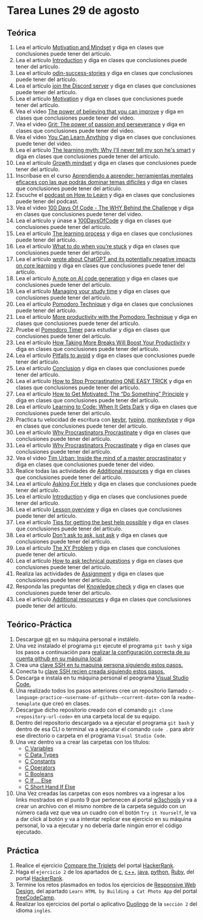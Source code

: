 # Tarea Lunes 29 de agosto

## Teórica

1. Lea el artículo [Motivation and Mindset](https://www.theodinproject.com/lessons/foundations-motivation-and-mindset) y diga en clases que conclusiones puede tener del artículo.
2. Lea el artículo [Introduction](https://www.theodinproject.com/lessons/foundations-motivation-and-mindset#introduction) y diga en clases que conclusiones puede tener del artículo.
3. Lea el artículo [odin-success-stories](https://discord.com/channels/505093832157691914/1089990025162260570) y diga en clases que conclusiones puede tener del artículo.
4. Lea el artículo [join the Discord server](https://discord.com/invite/fbFCkYabZB) y diga en clases que conclusiones puede tener del artículo.
5. Lea el artículo [Motivation](https://www.theodinproject.com/lessons/foundations-motivation-and-mindset#motivation) y diga en clases que conclusiones puede tener del artículo.
6. Vea el video [The power of believing that you can improve](https://www.ted.com/talks/carol_dweck_the_power_of_believing_that_you_can_improve) y diga en clases que conclusiones puede tener del video.
7. Vea el video [Grit: The power of passion and perseverance](https://www.ted.com/talks/angela_lee_duckworth_grit_the_power_of_passion_and_perseverance) y diga en clases que conclusiones puede tener del video.
8. Vea el video [You Can Learn Anything](https://www.youtube.com/watch?v=JC82Il2cjqA&ab_channel=KhanAcademy) y diga en clases que conclusiones puede tener del video.
9. Lea el artículo [The learning myth: Why I'll never tell my son he's smart](https://www.khanacademy.org/college-careers-more/talks-and-interviews/talks-and-interviews-unit/conversations-with-sal/a/the-learning-myth-why-ill-never-tell-my-son-hes-smart) y diga en clases que conclusiones puede tener del artículo.
10. Lea el artículo [Growth mindset](https://www.theodinproject.com/lessons/foundations-motivation-and-mindset#growth-mindset) y diga en clases que conclusiones puede tener del artículo.
11. Inscríbase en el curso [Aprendiendo a aprender: herramientas mentales eficaces con las que podrás dominar temas difíciles](https://www.coursera.org/learn/learning-how-to-learn) y diga en clases que conclusiones puede tener del artículo.
12. Escuche el [podcast on How to Learn](https://topenddevs.com/podcasts/ruby-rogues/episodes/131-rr-how-to-learn) y diga en clases que conclusiones puede tener del podcast.
13. Vea el video [100 Days Of Code - The WHY Behind the Challenge](https://www.youtube.com/watch?v=6y5P7O7YlBU&ab_channel=DiscomfortAcademy) y diga en clases que conclusiones puede tener del video.
14. Lea el artículo y únase a [100DaysOfCode](https://www.100daysofcode.com/) y diga en clases que conclusiones puede tener del artículo.
15. Lea el artículo [The learning process](https://www.theodinproject.com/lessons/foundations-motivation-and-mindset#the-learning-process) y diga en clases que conclusiones puede tener del artículo.
16. Lea el artículo [What to do when you’re stuck](https://www.theodinproject.com/lessons/foundations-motivation-and-mindset#what-to-do-when-youre-stuck) y diga en clases que conclusiones puede tener del artículo.
17. Lea el artículo [wrote about ChatGPT and its potentially negative impacts on core learning](https://blog.humphd.org/cheatgpt/) y diga en clases que conclusiones puede tener del artículo.
18. Lea el artículo [A note on AI code generation](https://www.theodinproject.com/lessons/foundations-motivation-and-mindset#a-note-on-ai-code-generation) y diga en clases que conclusiones puede tener del artículo.
19. Lea el artículo [Managing your study time](https://www.theodinproject.com/lessons/foundations-motivation-and-mindset#managing-your-study-time) y diga en clases que conclusiones puede tener del artículo.
20. Lea el artículo [Pomodoro Technique](https://en.wikipedia.org/wiki/Pomodoro_Technique) y diga en clases que conclusiones puede tener del artículo.
21. Lea el artículo [More productivity with the Pomodoro Technique](https://medium.com/life-hacks/more-productivity-with-the-pomodoro-technique-d7ce8926ec0c#.hcqsv37u4) y diga en clases que conclusiones puede tener del artículo.
22. Pruebe el [Pomodoro Timer](https://pomofocus.io/) para estudiar y diga en clases que conclusiones puede tener del artículo.
23. Lea el artículo [How Taking More Breaks Will Boost Your Productivity](https://simpleprogrammer.com/taking-breaks-will-boost-productivity/) y diga en clases que conclusiones puede tener del artículo.
24. Lea el artículo [Pitfalls to avoid](https://www.theodinproject.com/lessons/foundations-motivation-and-mindset#pitfalls-to-avoid) y diga en clases que conclusiones puede tener del artículo.
25. Lea el artículo [Conclusion](https://www.theodinproject.com/lessons/foundations-motivation-and-mindset#conclusion) y diga en clases que conclusiones puede tener del artículo.
26. Lea el artículo [How to Stop Procrastinating ONE EASY TRICK](https://www.youtube.com/watch?v=kFTKefhHh_A&ab_channel=MarkManson) y diga en clases que conclusiones puede tener del artículo.
27. Lea el artículo [How to Get Motivated: The “Do Something” Principle](https://markmanson.net/how-to-get-motivated) y diga en clases que conclusiones puede tener del artículo.
28. Lea el artículo [Learning to Code: When It Gets Dark](https://www.freecodecamp.org/news/learning-to-code-when-it-gets-dark-e485edfb58fd#.yjh0fehje) y diga en clases que conclusiones puede tener del artículo.
29. Practica tu velocidad de escritura con [keybr](https://www.keybr.com/), [typing](https://www.typing.com/), [monkeytype](https://monkeytype.com/) y diga en clases que conclusiones puede tener del artículo.
30. Lea el artículo [Why Procrastinators Procrastinate](https://waitbutwhy.com/2013/10/why-procrastinators-procrastinate.html) y diga en clases que conclusiones puede tener del artículo.
31. Lea el artículo [Why Procrastinators Procrastinate](https://waitbutwhy.com/2013/10/why-procrastinators-procrastinate.html) y diga en clases que conclusiones puede tener del artículo.
32. Vea el video [Tim Urban: Inside the mind of a master procrastinator](https://www.youtube.com/watch?v=arj7oStGLkU&ab_channel=TED) y diga en clases que conclusiones puede tener del video.
33. Realice todas las actividades de [Additional resources](https://www.theodinproject.com/lessons/foundations-motivation-and-mindset#additional-resources) y diga en clases que conclusiones puede tener del artículo.
34. Lea el artículo [Asking For Help](https://www.theodinproject.com/lessons/foundations-asking-for-help#additional-resources) y diga en clases que conclusiones puede tener del artículo.
35. Lea el artículo [Introduction](https://www.theodinproject.com/lessons/foundations-asking-for-help#introduction) y diga en clases que conclusiones puede tener del artículo.
36. Lea el artículo [Lesson overview](https://www.theodinproject.com/lessons/foundations-asking-for-help#lesson-overview) y diga en clases que conclusiones puede tener del artículo.
37. Lea el artículo [Tips for getting the best help possible](https://www.theodinproject.com/lessons/foundations-asking-for-help#tips-for-getting-the-best-help-possible) y diga en clases que conclusiones puede tener del artículo.
38. Lea el artículo [Don't ask to ask, just ask](https://dontasktoask.com/) y diga en clases que conclusiones puede tener del artículo.
39. Lea el artículo [The XY Problem](https://xyproblem.info/) y diga en clases que conclusiones puede tener del artículo.
40. Lea el artículo [How to ask technical questions](https://www.theodinproject.com/guides/community/how_to_ask) y diga en clases que conclusiones puede tener del artículo.
41. Realiza las actividades de [Assignment](https://www.theodinproject.com/lessons/foundations-asking-for-help#assignment) y diga en clases que conclusiones puede tener del artículo.
42. Responda las preguntas del [Knowledge check](https://www.theodinproject.com/lessons/foundations-asking-for-help#knowledge-check) y diga en clases que conclusiones puede tener del artículo.
43. Lea el artículo [Additional resources](https://www.theodinproject.com/lessons/foundations-asking-for-help#additional-resources) y diga en clases que conclusiones puede tener del artículo.

## Teórico-Práctica

1. Descargue [git](https://git-scm.com/) en su máquina personal e instálelo.
2. Una vez instalado el programa `git` ejecute el programa `git bash` y siga los pasos a continuación para [realizar la configuración correcta de su cuenta github en su máquina local](https://www.theodinproject.com/lessons/foundations-setting-up-git#step-22-setup-git).
3. Crea una [clave SSH en tu maquina persona siguiendo estos pasos.](https://www.theodinproject.com/lessons/foundations-setting-up-git#step-23-create-an-ssh-key)
4. Conecta tu [clave SSH recien creada siguiendo estos pasos.](https://www.theodinproject.com/lessons/foundations-setting-up-git#step-24-link-your-ssh-key-with-github)
5. Descarga e instala en tu máquina personal el peograma [Visual Studio Code.](https://code.visualstudio.com/)
6. Una realizado todos los pasos anteriores cree un repositorio llamado `c-language-practice-<username-of-github>-<current-date>` con la `readme-temaplate` que creó en clases.
7. Descargue dicho repositorio creado con el comando `git clone <repository-url-code>` en una carpeta local de su equipo.
8. Dentro del repositorio descargado va a ejecutar el programa `git bash` y dentro de esa CLI o terminal va a ejecutar el comando `code .` para abrir ese directorio o carpeta en el programa `Visual Studio Code`.
9. Una vez dentro va a crear las carpetas con los títulos:
   - [C Variables](https://www.w3schools.com/c/c_variables.php)
   - [C Data Types](https://www.w3schools.com/c/c_data_types.php)
   - [C Constants](https://www.w3schools.com/c/c_constants.php)
   - [C Operators](https://www.w3schools.com/c/c_operators.php)
   - [C Booleans](https://www.w3schools.com/c/c_booleans.php)
   - [C If ... Else](https://www.w3schools.com/c/c_conditions.php)
   - [C Short Hand If Else](https://www.w3schools.com/c/c_conditions_short_hand.php)
10. Una Vez creadas las carpetas con esos nombres va a ingresar a los links mostrados en el punto 9 que pertenecen al portal [w3schools](https://www.w3schools.com/) y va a crear un archivo con el mismo nombre de la carpeta seguido con un número cada vez que vea un cuadro con el botón `Try it Yourself`, le va a dar click al botón y va a intentar replicar ese ejercicio en su máquina personal, lo va a ejecutar y no debería darle ningún error el código ejecutado.

## Práctica

1. Realice el ejercicio [Compare the Triplets](https://www.hackerrank.com/challenges/compare-the-triplets/problem?isFullScreen=true) del portal [HackerRank](https://www.hackerrank.com/dashboard).
2. Haga el `ejercicio 2` de los apartados de [c](https://www.hackerrank.com/domains/c), [c++](https://www.hackerrank.com/domains/cpp), [java](https://www.hackerrank.com/domains/java), [python](https://www.hackerrank.com/domains/python), [Ruby](https://www.hackerrank.com/domains/ruby), del portal [HackerRank](https://www.hackerrank.com/dashboard).
3. Termine los retos plasmados en todos los ejercicios de [Responsive Web Design](https://www.freecodecamp.org/learn/2022/responsive-web-design/), del apartado `Learn HTML by Building a Cat Photo App` del portal [freeCodeCamp](https://www.freecodecamp.org/learn/).
4. Realizar los ejercicios del portal o aplicativo [Duolingo](https://www.duolingo.com/learn) de la `sección 2` del idioma `inglés`.
